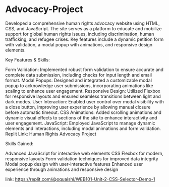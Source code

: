 # Advocacy-Project
Developed a comprehensive human rights advocacy website using HTML, CSS, and JavaScript. The site serves as a platform to educate and mobilize support for global human rights issues, including discrimination, human trafficking, and refugee crises. Key features include a dynamic petition form with validation, a modal popup with animations, and responsive design elements.

Key Features & Skills:

Form Validation: Implemented robust form validation to ensure accurate and complete data submission, including checks for input length and email format.
Modal Popups: Designed and integrated a customizable modal popup to acknowledge user submissions, incorporating animations like scaling to enhance user engagement.
Responsive Design: Utilized Flexbox for responsive layouts and ensured seamless transitions between light and dark modes.
User Interaction: Enabled user control over modal visibility with a close button, improving user experience by allowing manual closure before automatic timeout.
CSS Animations: Added scrolling animations and dynamic visual effects to sections of the site to enhance interactivity and user engagement.
JavaScript: Employed JavaScript to manage dynamic elements and interactions, including modal animations and form validation.
Replit Link: Human Rights Advocacy Project

Skills Gained:

Advanced JavaScript for interactive web elements
CSS Flexbox for modern, responsive layouts
Form validation techniques for improved data integrity
Modal popup design with user-interactive features
Enhanced user experience through animations and responsive design

link: https://replit.com/@oquaishi/WEB101-Unit-2-CSS-Selector-Demo-1 
